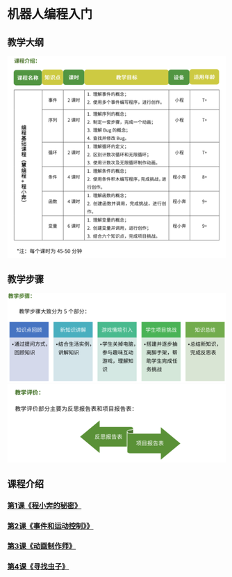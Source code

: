 # 机器人编程入门

<!-- # 机器人编程入门学习 -->
<style>
  .width150 {
      width: 150px;
  }
  .width300 {
      width: 300px;
  }
  .width600 {
      width: 600px;
  }
</style>

## 教学大纲
<img src="./images/0-1.png" class="width600" />

## 教学步骤
<img src="./images/0-2.png" class="width600" />
<img src="./images/0-3.png" class="width600" />

## 课程介绍

### [第1课《程小奔的秘密》](./第1课《程小奔的秘密》)

### [第2课《事件和运动控制》》](./第2课《事件和运动控制》》)

### [第3课《动画制作师》](./第3课《动画制作师》)

### [第4课《寻找虫子》](./第4课《寻找虫子》)

### [](./)